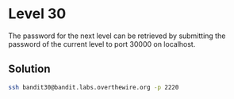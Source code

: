 # Level 30

The password for the next level can be retrieved by submitting the password of the current level to port 30000 on localhost.

## Solution

```bash
ssh bandit30@bandit.labs.overthewire.org -p 2220

```
